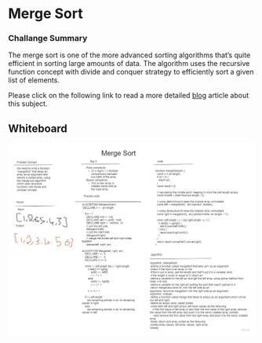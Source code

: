 # Merge Sort

### Challange Summary

The merge sort is one of the more advanced sorting algorithms that’s quite efficient in sorting large amounts of data. The algorithm uses the recursive function concept with divide and conquer strategy to efficiently sort a given list of elements.

Please click on the following link to read a more detailed [blog](./Blog.md) article about this subject.

## Whiteboard

![whiteboard](./assets/mergeSort.jpg)
